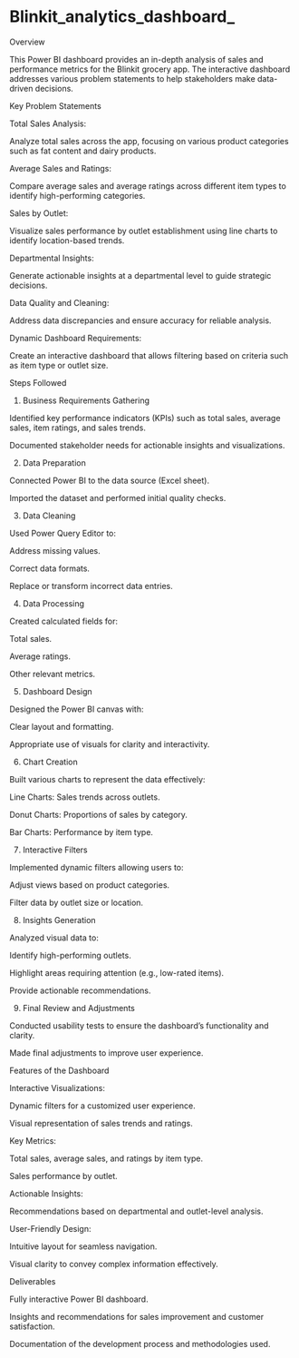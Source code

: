 # Blinkit_analytics_dashboard_
Overview

This Power BI dashboard provides an in-depth analysis of sales and performance metrics for the Blinkit grocery app. The interactive dashboard addresses various problem statements to help stakeholders make data-driven decisions.

Key Problem Statements

Total Sales Analysis:

Analyze total sales across the app, focusing on various product categories such as fat content and dairy products.

Average Sales and Ratings:

Compare average sales and average ratings across different item types to identify high-performing categories.

Sales by Outlet:

Visualize sales performance by outlet establishment using line charts to identify location-based trends.

Departmental Insights:

Generate actionable insights at a departmental level to guide strategic decisions.

Data Quality and Cleaning:

Address data discrepancies and ensure accuracy for reliable analysis.

Dynamic Dashboard Requirements:

Create an interactive dashboard that allows filtering based on criteria such as item type or outlet size.

Steps Followed

1. Business Requirements Gathering

Identified key performance indicators (KPIs) such as total sales, average sales, item ratings, and sales trends.

Documented stakeholder needs for actionable insights and visualizations.

2. Data Preparation

Connected Power BI to the data source (Excel sheet).

Imported the dataset and performed initial quality checks.

3. Data Cleaning

Used Power Query Editor to:

Address missing values.

Correct data formats.

Replace or transform incorrect data entries.

4. Data Processing

Created calculated fields for:

Total sales.

Average ratings.

Other relevant metrics.

5. Dashboard Design

Designed the Power BI canvas with:

Clear layout and formatting.

Appropriate use of visuals for clarity and interactivity.

6. Chart Creation

Built various charts to represent the data effectively:

Line Charts: Sales trends across outlets.

Donut Charts: Proportions of sales by category.

Bar Charts: Performance by item type.

7. Interactive Filters

Implemented dynamic filters allowing users to:

Adjust views based on product categories.

Filter data by outlet size or location.

8. Insights Generation

Analyzed visual data to:

Identify high-performing outlets.

Highlight areas requiring attention (e.g., low-rated items).

Provide actionable recommendations.

9. Final Review and Adjustments

Conducted usability tests to ensure the dashboard’s functionality and clarity.

Made final adjustments to improve user experience.

Features of the Dashboard

Interactive Visualizations:

Dynamic filters for a customized user experience.

Visual representation of sales trends and ratings.

Key Metrics:

Total sales, average sales, and ratings by item type.

Sales performance by outlet.

Actionable Insights:

Recommendations based on departmental and outlet-level analysis.

User-Friendly Design:

Intuitive layout for seamless navigation.

Visual clarity to convey complex information effectively.

Deliverables

Fully interactive Power BI dashboard.

Insights and recommendations for sales improvement and customer satisfaction.

Documentation of the development process and methodologies used.
